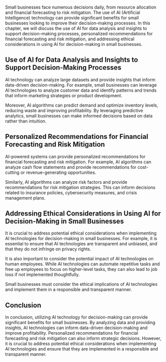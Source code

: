 
Small businesses face numerous decisions daily, from resource allocation and financial forecasting to risk mitigation. The use of AI (Artificial Intelligence) technology can provide significant benefits for small businesses looking to improve their decision-making processes. In this chapter, we will discuss the use of AI for data analysis and insights to support decision-making processes, personalized recommendations for financial forecasting and risk mitigation, and addressing ethical considerations in using AI for decision-making in small businesses.

Use of AI for Data Analysis and Insights to Support Decision-Making Processes
-----------------------------------------------------------------------------

AI technology can analyze large datasets and provide insights that inform data-driven decision-making. For example, small businesses can leverage AI technologies to analyze customer data and identify patterns and trends that inform marketing strategies or product development.

Moreover, AI algorithms can predict demand and optimize inventory levels, reducing waste and improving profitability. By leveraging predictive analytics, small businesses can make informed decisions based on data rather than intuition.

Personalized Recommendations for Financial Forecasting and Risk Mitigation
--------------------------------------------------------------------------

AI-powered systems can provide personalized recommendations for financial forecasting and risk mitigation. For example, AI algorithms can analyze cash flow statements and provide recommendations for cost-cutting or revenue-generating opportunities.

Similarly, AI algorithms can analyze risk factors and provide recommendations for risk mitigation strategies. This can inform decisions related to insurance policies, cybersecurity measures, and crisis management plans.

Addressing Ethical Considerations in Using AI for Decision-Making in Small Businesses
-------------------------------------------------------------------------------------

It is crucial to address potential ethical considerations when implementing AI technologies for decision-making in small businesses. For example, it is essential to ensure that AI technologies are transparent and unbiased, and that they do not infringe on privacy rights.

It is also important to consider the potential impact of AI technologies on human employees. While AI technologies can automate repetitive tasks and free up employees to focus on higher-level tasks, they can also lead to job loss if not implemented thoughtfully.

Small businesses must consider the ethical implications of AI technologies and implement them in a responsible and transparent manner.

Conclusion
----------

In conclusion, utilizing AI technology for decision-making can provide significant benefits for small businesses. By analyzing data and providing insights, AI technologies can inform data-driven decision-making and improve profitability. Personalized recommendations for financial forecasting and risk mitigation can also inform strategic decisions. However, it is crucial to address potential ethical considerations when implementing AI technologies and ensure that they are implemented in a responsible and transparent manner.
